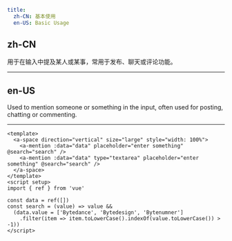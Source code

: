 ```yaml
title:
  zh-CN: 基本使用
  en-US: Basic Usage
```

## zh-CN

用于在输入中提及某人或某事，常用于发布、聊天或评论功能。

---

## en-US

Used to mention someone or something in the input, often used for posting, chatting or commenting.

---

```vue
<template>
  <a-space direction="vertical" size="large" style="width: 100%">
    <a-mention :data="data" placeholder="enter something" @search="search" />
    <a-mention :data="data" type="textarea" placeholder="enter something" @search="search" />
  </a-space>
</template>
<script setup>
import { ref } from 'vue'

const data = ref([])
const search = (value) => value &&
  (data.value = ['Bytedance', 'Bytedesign', 'Bytenumner']
    .filter(item => item.toLowerCase().indexOf(value.toLowerCase()) > -1))
</script>
```

